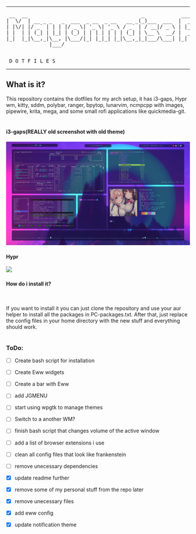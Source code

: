 <hr>
<pre> __  __                                     _            ____   ____ 
|  \/  | __ _ _   _  ___  _ __  _ __   __ _(_)___  ___  |  _ \ / ___|
| |\/| |/ _` | | | |/ _ \| '_ \| '_ \ / _` | / __|/ _ \ | |_) | |    
| |  | | (_| | |_| | (_) | | | | | | | (_| | \__ \  __/ |  __/| |___ 
|_|  |_|\__,_|\__, |\___/|_| |_|_| |_|\__,_|_|___/\___| |_|    \____|
              |___/                                                   
                      
                     
</pre>
<pre>
 D O T F I L E S
</pre>
<hr>

## What is it?

This repository contains the dotfiles for my arch setup, it has i3-gaps, Hypr wm, kitty, sddm, polybar, ranger, bpytop, lunarvim, ncmpcpp with images, pipewire, krita, mega, and some small rofi applications like quickmedia-git.

#

#### i3-gaps(REALLY old screenshot with old theme)

<img src="screenshot1.png">

#### Hypr

<img src="screenshot3.png"> 

#### How do i install it?

<br>

If you want to install it you can just clone the repository and use your aur helper to install all the packages in PC-packages.txt.
After that, just replace the config files in your home directory with the new stuff and everything should work.

#

### ToDo:


- [ ] Create bash script for installation
- [ ] Create Eww widgets
- [ ] Create a bar with Eww
- [ ] add JGMENU
- [ ] start using wpgtk to manage themes
- [ ] Switch to a another WM?
- [ ] finish bash script that changes volume of the active window
- [ ] add a list of browser extensions i use
- [ ] clean all config files that look like frankenstein
- [ ] remove unecessary dependencies
- [x] update readme further
- [x] remove some of my personal stuff from the repo later
- [x] remove unecessary files
- [x] add eww config
- [x] update notification theme

